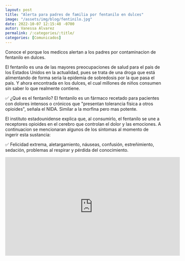 ```yaml
---
layout: post
title: "Alerta para padres de familia por fentanilo en dulces"
image: "/assets/img/blog/fentinilo.jpg"
date: 2022-10-07 12:15:48 -0700
autor: Vanessa Alvarez
permalink: /:categories/:title/
categories: [Comunicados]
---
```


Conoce el porque los medicos alertan a los padres por contaminacion de fentanilo en dulces.

El fentanilo es una de las mayores preocupaciones de salud para el pais de los Estados Unidos en la actualidad, pues se trata de una droga que está alimentando de forma seria la epidemia de sobredosis por la que pasa el país. Y ahora encontrada en los dulces, el cual millones de niños consumen sin saber lo que realmente contiene.

✅ ¿Qué es el fentanilo?
El fentanilo es un fármaco recetado para pacientes con dolores intensos o crónicos que "presentan tolerancia física a otros opioides", señala el NIDA. Similar a la morfina pero mas potente.

El instituto estadounidense explica que, al consumirlo, el fentanilo se une a receptores opioides en el cerebro que controlan el dolor y las emociones. A continuacion se mencionaran algunos de los sintomas al momento de ingerir esta sustancia:

✅ Felicidad extrema, aletargamiento, náuseas, confusión, estreñimiento, sedación, problemas al respirar y pérdida del conocimiento.

<div class="embed-responsive embed-responsive-16by9">

<iframe width="560" height="315" src="https://www.youtube.com/embed/lEEm7mNbhiQ" title="YouTube video player" frameborder="0" allow="accelerometer; autoplay; clipboard-write; encrypted-media; gyroscope; picture-in-picture" allowfullscreen></iframe>